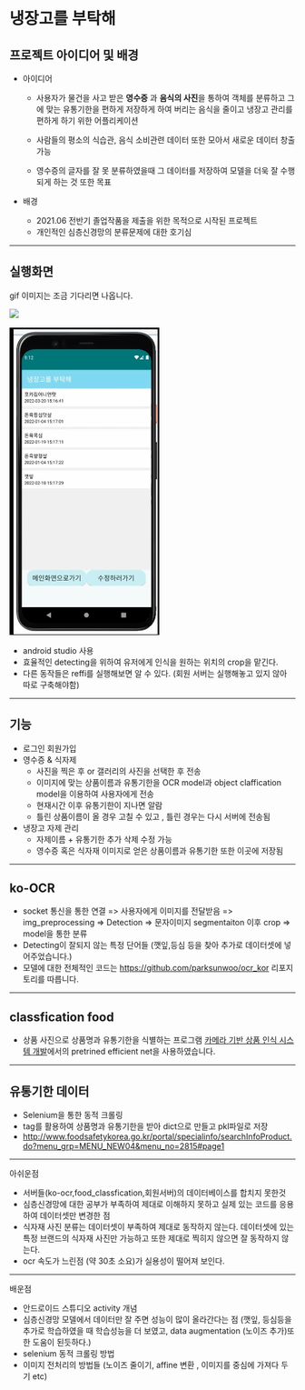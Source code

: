 # 냉장고를 부탁해

##  프로젝트 아이디어 및 배경
- 아이디어 
    - 사용자가 물건을 사고 받은 **영수증** 과 **음식의 사진**을 통하여 객체를 분류하고 그에 맞는 유통기한을 편하게 저장하게 하여 버리는 음식을 줄이고 냉장고 관리를 편하게 하기 위한 어플리케이션   
      
    - 사람들의 평소의 식습관, 음식 소비관련 데이터 또한 모아서 새로운 데이터 창출 가능 


    - 영수증의 글자를 잘 못 분류하였을때 그 데이터를 저장하여 모델을 더욱 잘 수행되게 하는 것 또한 목표

- 배경 
    - 2021.06 전반기 졸업작품을 제출을 위한 목적으로 시작된 프로젝트
    - 개인적인 심층신경망의 분류문제에 대한 호기심

-------------------------------

## 실행화면 

gif 이미지는 조금 기다리면 나옵니다.

![](./동작.gif)



![](./결과.PNG)



- android studio 사용
- 효율적인 detecting을 위하여 유저에게 인식을 원하는 위치의 crop을 맡긴다.
- 다른 동작들은 reffi를 실행해보면 알 수 있다. (회원 서버는 실행해놓고 있지 않아 따로 구축해야함)

--------------------------------
## 기능 
- 로그인 회원가입
- 영수증 & 식자제 
    - 사진을 찍은 후 or 갤러리의 사진을 선택한 후 전송
    - 이미지에 맞는 상품이름과 유통기한을 OCR model과 object claffication model을 이용하여 사용자에게 전송
    - 현재시간 이후 유통기한이 지나면 알람
    - 틀린 상품이름이 올 경우 고칠 수 있고 , 틀린 경우는 다시 서버에 전송됨
 - 냉장고 자제 관리 
    - 자제이름 + 유통기한 추가 삭제 수정 가능
    - 영수증 혹은 식자재 이미지로 얻은 상품이름과 유통기한 또한 이곳에 저장됨
---------------------------------
## ko-OCR
- socket 통신을 통한 연결 => 사용자에게 이미지를 전달받음 => img_preprocessing => Detection => 문자이미지 segmentaiton 이후 crop => model을 통한 분류
 - Detecting이 잘되지 않는 특정 단어들 (깻잎,등심 등을 찾아 추가로 데이터셋에 넣어주었습니다.)
 - 모델에 대한 전체적인 코드는  https://github.com/parksunwoo/ocr_kor 리포지토리를 따릅니다.
---------------------------------

## classfication food
- 상품 사진으로 상품명과 유통기한을 식별하는 프로그램
[카메라 기반 상품 인식 시스템 개발](https://github.com/mu-in/muin_DL)에서의 pretrined efficient net을 사용하였습니다.

----------------------------------
## 유통기한 데이터 

- Selenium을 통한  동적 크롤링
- tag를 활용하여 상품명과 유통기한을 받아 dict으로 만들고 pkl파일로 저장
- http://www.foodsafetykorea.go.kr/portal/specialinfo/searchInfoProduct.do?menu_grp=MENU_NEW04&menu_no=2815#page1

---------------------------------
아쉬운점 
- 서버들(ko-ocr,food_classfication,회원서버)의 데이터베이스를 합치지 못한것
- 심층신경망에 대한 공부가 부족하여 제대로 이해하지 못하고 실제 있는 코드를 응용하여 데이터셋만 변경한 점
- 식자재 사진 분류는 데이터셋이 부족하여 제대로 동작하지 않는다.  데이터셋에 있는 특정 브랜드의 식자재 사진만 가능하고 또한 제대로 찍히지 않으면 잘 동작하지 않는다.  
- ocr 속도가 느린점 (약 30초 소요)가 실용성이 떨어져 보인다.

--------------------------------
배운점
- 안드로이드 스튜디오 activity 개념
- 심층신경망 모델에서 데이터만 잘 주면 성능이 많이 올라간다는 점 (깻잎, 등심등을 추가로 학습하였을 때 학습성능을 더 보였고, data augmentation (노이즈 추가)또한 도움이 된듯하다.)
- selenium 동적 크롤링 방법
- 이미지 전처리의 방법들 (노이즈 줄이기, affine 변환 , 이미지를 중심에 가져다 두기 etc)




